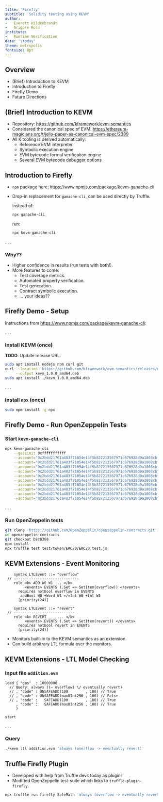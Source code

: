 ```yaml
---
title: 'Firefly'
subtitle: 'Solidity testing using KEVM'
author:
-   Everett Hildenbrandt
-   Grigore Rosu
institute:
-   Runtime Verification
date: '\today'
theme: metropolis
fontsize: 8pt
---
```


Overview
--------

-   (Brief) Introduction to KEVM
-   Introduction to Firefly
-   Firefly Demo
-   Future Directions

(Brief) Introduction to KEVM
----------------------------

-   Repository: <https://github.com/kframework/evm-semantics>
-   Considered the canonical spec of EVM: <https://ethereum-magicians.org/t/jello-paper-as-canonical-evm-spec/2389>
-   All K tooling is derived automatically:
    -   Reference EVM interpreter
    -   Symbolic execution engine
    -   EVM bytecode formal verification engine
    -   Several EVM bytecode debugger options

Introduction to Firefly
-----------------------

-   `npm` package here: <https://www.npmjs.com/package/kevm-ganache-cli>.
-   Drop-in replacement for `ganache-cli`, can be used directly by Truffle.

    Instead of:

    ```sh
    npx ganache-cli
    ```

    run:

    ```sh
    npx kevm-ganache-cli
    ```

. . .

### Why??

-   Higher confidence in results (run tests with both!).
-   More features to come:
    -   Test coverage metrics.
    -   Automated property verification.
    -   Test generation.
    -   Contract symbolic execution.
    -   ... your ideas??

Firefly Demo - Setup
--------------------

Instructions from <https://www.npmjs.com/package/kevm-ganache-cli>:

. . .

### Install KEVM (once)

**TODO**: Update release URL.

```sh
sudo apt install nodejs npm curl git
curl --location 'https://github.com/kframework/evm-semantics/releases/download/v1.0.0-a47e4b2/kevm_1.0.0_amd64.deb' \
     --output kevm_1.0.0_amd64.deb
sudo apt install ./kevm_1.0.0_amd64.deb
```

. . .

### Install `npx` (once)

```sh
sudo npm install -g npx
```

Firefly Demo - Run OpenZeppelin Tests
-------------------------------------

### Start `kevm-ganache-cli`

```sh
npx kevm-ganache-cli                                                                                         \
    --gasLimit 0xfffffffffff                                                                                 \
    --account="0x2bdd21761a483f71054e14f5b827213567971c676928d9a1808cbfa4b7501200,1000000000000000000000000" \
    --account="0x2bdd21761a483f71054e14f5b827213567971c676928d9a1808cbfa4b7501201,1000000000000000000000000" \
    --account="0x2bdd21761a483f71054e14f5b827213567971c676928d9a1808cbfa4b7501202,1000000000000000000000000" \
    --account="0x2bdd21761a483f71054e14f5b827213567971c676928d9a1808cbfa4b7501203,1000000000000000000000000" \
    --account="0x2bdd21761a483f71054e14f5b827213567971c676928d9a1808cbfa4b7501204,1000000000000000000000000" \
    --account="0x2bdd21761a483f71054e14f5b827213567971c676928d9a1808cbfa4b7501205,1000000000000000000000000" \
    --account="0x2bdd21761a483f71054e14f5b827213567971c676928d9a1808cbfa4b7501206,1000000000000000000000000" \
    --account="0x2bdd21761a483f71054e14f5b827213567971c676928d9a1808cbfa4b7501207,1000000000000000000000000" \
    --account="0x2bdd21761a483f71054e14f5b827213567971c676928d9a1808cbfa4b7501208,1000000000000000000000000" \
    --account="0x2bdd21761a483f71054e14f5b827213567971c676928d9a1808cbfa4b7501209,1000000000000000000000000"
```

. . .

### Run OpenZeppelin tests

```sh
git clone 'https://github.com/OpenZeppelin/openzeppelin-contracts.git'
cd openzeppelin-contracts
git checkout b8c8308
npm install
npx truffle test test/token/ERC20/ERC20.test.js
```

KEVM Extensions - Event Monitoring
----------------------------------

```k
    syntax LTLEvent ::= "overflow"
 // ------------------------------
    rule <k> ADD W0 W1 ... </k>
         <events> EVENTS (.Set => SetItem(overflow)) </events>
      requires notBool overflow in EVENTS
       andBool W0 +Word W1 =/=Int W0 +Int W1
      [priority(24)]

    syntax LTLEvent ::= "revert"
 // ----------------------------
    rule <k> REVERT _ _ ... </k>
         <events> EVENTS (.Set => SetItem(revert)) </events>
      requires notBool revert in EVENTS
      [priority(24)]
```

-   Monitors built-in to the KEVM semantics as an extension.
-   Can build arbitrary LTL formula over the monitors.

KEVM Extensions - LTL Model Checking
------------------------------------

### Input file `addition.evm`

```evm
load { "gas"  : 10000000
  // Query: always ((~ overflow) \/ eventually revert)
  // , "code" : UNSAFEADD(100        , 100) // True
  // , "code" : UNSAFEADD(maxUInt256 , 100) // False
  // , "code" :   SAFEADD(100        , 100) // True
     , "code" :   SAFEADD(maxUInt256 , 100) // True
     }

start
```

. . .

### Query

```sh
./kevm ltl addition.evm 'always (overflow -> eventually revert)'
```

Truffle Firefly Plugin
----------------------

-   Developed with help from Truffle devs today as plugin!
-   Modified OpenZeppelin test-suite which links to `truffle-plugin-firefly`.

```sh
npx truffle run firefly SafeMath 'always (overflow -> eventually revert)'
```

